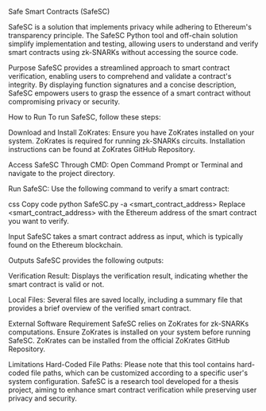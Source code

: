 Safe Smart Contracts (SafeSC)


SafeSC is a  solution that implements privacy while adhering to Ethereum's transparency principle. 
The SafeSC Python tool and off-chain solution simplify implementation and testing, allowing users to understand and verify smart contracts using zk-SNARKs without accessing the source code.

Purpose
SafeSC provides a streamlined approach to smart contract verification, enabling users to comprehend and validate a contract's integrity. 
By displaying function signatures and a concise description, SafeSC empowers users to grasp the essence of a smart contract without compromising privacy or security.

How to Run
To run SafeSC, follow these steps:

Download and Install ZoKrates:
Ensure you have ZoKrates installed on your system. ZoKrates is required for running zk-SNARKs circuits.
Installation instructions can be found at ZoKrates GitHub Repository.

Access SafeSC Through CMD:
Open Command Prompt or Terminal and navigate to the project directory.

Run SafeSC:
Use the following command to verify a smart contract:

css
Copy code
python SafeSC.py -a <smart_contract_address>
Replace <smart_contract_address> with the Ethereum address of the smart contract you want to verify.

Input
SafeSC takes a smart contract address as input, which is typically found on the Ethereum blockchain.

Outputs
SafeSC provides the following outputs:

Verification Result:
Displays the verification result, indicating whether the smart contract is valid or not.

Local Files:
Several files are saved locally, including a summary file that provides a brief overview of the verified smart contract.

External Software Requirement
SafeSC relies on ZoKrates for zk-SNARKs computations. Ensure ZoKrates is installed on your system before running SafeSC. ZoKrates can be installed from the official ZoKrates GitHub Repository.

Limitations
Hard-Coded File Paths:
Please note that this tool contains hard-coded file paths, which can be customized according to a specific user's system configuration.
SafeSC is a research tool developed for a thesis project, aiming to enhance smart contract verification while preserving user privacy and security.
